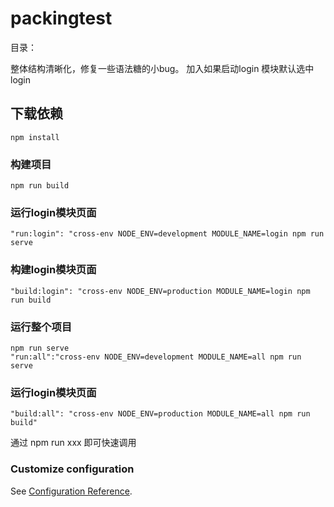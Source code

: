 # packingtest
目录：

整体结构清晰化，修复一些语法糖的小bug。
加入如果启动login 模块默认选中 login

## 下载依赖
```
npm install
```

### 构建项目
```
npm run build
```
### 运行login模块页面
```
"run:login": "cross-env NODE_ENV=development MODULE_NAME=login npm run serve
```
### 构建login模块页面
```
"build:login": "cross-env NODE_ENV=production MODULE_NAME=login npm run build
```
### 运行整个项目
```
npm run serve
"run:all":"cross-env NODE_ENV=development MODULE_NAME=all npm run serve
```
### 运行login模块页面
```
"build:all": "cross-env NODE_ENV=production MODULE_NAME=all npm run build"
```
通过 npm run xxx 即可快速调用

### Customize configuration
See [Configuration Reference](https://cli.vuejs.org/config/).
